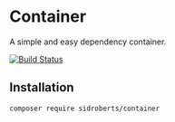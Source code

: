 # Container

A simple and easy dependency container.

[![Build Status](https://travis-ci.org/SidRoberts/container.svg?branch=master)](https://travis-ci.org/SidRoberts/container)

## Installation

```bash
composer require sidroberts/container
```

